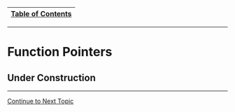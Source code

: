 |[Table of Contents](/00-Table-of-Contents.md)|
|---|

---
# Function Pointers

## Under Construction

---

<a href="https://github.com/CyberTrainingUSAF/05-C-Programming/blob/master/11_Pointers_Arrays/12_double_pointers.md"> Continue to Next Topic </a>
